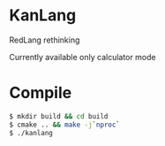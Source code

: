 # KanLang
RedLang rethinking

Currently available only calculator mode

# Compile

```bash
$ mkdir build && cd build
$ cmake .. && make -j`nproc`
$ ./kanlang
```

